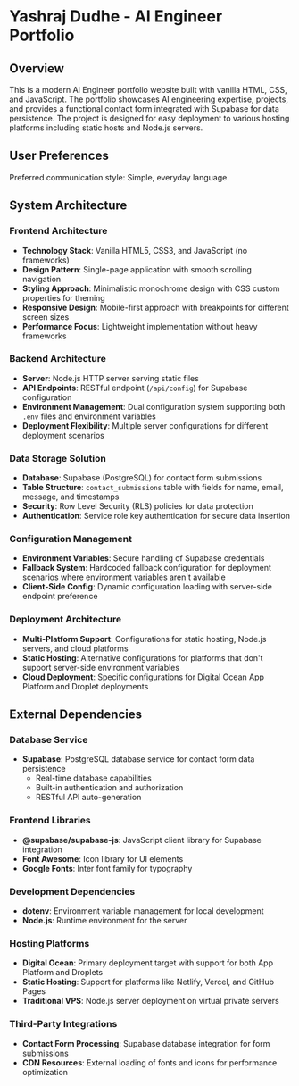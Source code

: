 # Yashraj Dudhe - AI Engineer Portfolio

## Overview

This is a modern AI Engineer portfolio website built with vanilla HTML, CSS, and JavaScript. The portfolio showcases AI engineering expertise, projects, and provides a functional contact form integrated with Supabase for data persistence. The project is designed for easy deployment to various hosting platforms including static hosts and Node.js servers.

## User Preferences

Preferred communication style: Simple, everyday language.

## System Architecture

### Frontend Architecture
- **Technology Stack**: Vanilla HTML5, CSS3, and JavaScript (no frameworks)
- **Design Pattern**: Single-page application with smooth scrolling navigation
- **Styling Approach**: Minimalistic monochrome design with CSS custom properties for theming
- **Responsive Design**: Mobile-first approach with breakpoints for different screen sizes
- **Performance Focus**: Lightweight implementation without heavy frameworks

### Backend Architecture
- **Server**: Node.js HTTP server serving static files
- **API Endpoints**: RESTful endpoint (`/api/config`) for Supabase configuration
- **Environment Management**: Dual configuration system supporting both `.env` files and environment variables
- **Deployment Flexibility**: Multiple server configurations for different deployment scenarios

### Data Storage Solution
- **Database**: Supabase (PostgreSQL) for contact form submissions
- **Table Structure**: `contact_submissions` table with fields for name, email, message, and timestamps
- **Security**: Row Level Security (RLS) policies for data protection
- **Authentication**: Service role key authentication for secure data insertion

### Configuration Management
- **Environment Variables**: Secure handling of Supabase credentials
- **Fallback System**: Hardcoded fallback configuration for deployment scenarios where environment variables aren't available
- **Client-Side Config**: Dynamic configuration loading with server-side endpoint preference

### Deployment Architecture
- **Multi-Platform Support**: Configurations for static hosting, Node.js servers, and cloud platforms
- **Static Hosting**: Alternative configurations for platforms that don't support server-side environment variables
- **Cloud Deployment**: Specific configurations for Digital Ocean App Platform and Droplet deployments

## External Dependencies

### Database Service
- **Supabase**: PostgreSQL database service for contact form data persistence
  - Real-time database capabilities
  - Built-in authentication and authorization
  - RESTful API auto-generation

### Frontend Libraries
- **@supabase/supabase-js**: JavaScript client library for Supabase integration
- **Font Awesome**: Icon library for UI elements
- **Google Fonts**: Inter font family for typography

### Development Dependencies
- **dotenv**: Environment variable management for local development
- **Node.js**: Runtime environment for the server

### Hosting Platforms
- **Digital Ocean**: Primary deployment target with support for both App Platform and Droplets
- **Static Hosting**: Support for platforms like Netlify, Vercel, and GitHub Pages
- **Traditional VPS**: Node.js server deployment on virtual private servers

### Third-Party Integrations
- **Contact Form Processing**: Supabase database integration for form submissions
- **CDN Resources**: External loading of fonts and icons for performance optimization